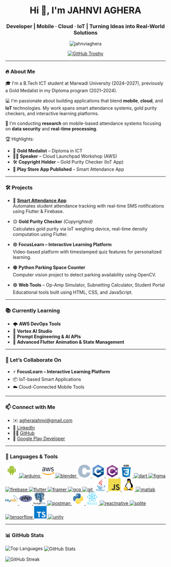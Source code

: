 <h1 align="center">Hi 👋, I'm JAHNVI AGHERA</h1>
<h3 align="center">Developer | Mobile · Cloud · IoT | Turning Ideas into Real-World Solutions</h3>

<p align="center">
  <img src="https://komarev.com/ghpvc/?username=jahnviaghera&label=Profile%20views&color=0e75b6&style=flat" alt="jahnviaghera" />
</p>

<p align="center">
  <a href="https://github.com/ryo-ma/github-profile-trophy">
    <img src="https://github-profile-trophy.vercel.app/?username=jahnviaghera" alt="GitHub Trophy" />
  </a>
</p>

---

### 🔥 About Me

🎓 I'm a B.Tech ICT student at Marwadi University (2024–2027), previously a Gold Medalist in my Diploma program (2021–2024).

💻 I'm passionate about building applications that blend **mobile**, **cloud**, and **IoT** technologies. My work spans smart attendance systems, gold purity checkers, and interactive learning platforms.

🚀 I'm conducting **research** on mobile-based attendance systems focusing on **data security** and **real-time processing**.

🏆 Highlights:
- 🥇 **Gold Medalist** – Diploma in ICT
- 👩‍🏫 **Speaker** – Cloud Launchpad Workshop (AWS)
- 🛠️ **Copyright Holder** – Gold Purity Checker (IoT App)
- 📲 **Play Store App Published** – Smart Attendance App

---

### 🛠️ Projects

- 🔵 [**Smart Attendance App**](https://play.google.com/store/apps/details?id=com.jahnviaghera.attendance)  
  Automates student attendance tracking with real-time SMS notifications using Flutter & Firebase.

- 🟡 **Gold Purity Checker** *(Copyrighted)*  
  Calculates gold purity via IoT weighing device, real-time density computation using Flutter.

- 🟣 **FocusLearn – Interactive Learning Platform**  
  Video-based platform with timestamped quiz features for personalized learning.

- 🟠 **Python Parking Space Counter**  
  Computer vision project to detect parking availability using OpenCV.

- 🟢 **Web Tools** – Op-Amp Simulator, Subnetting Calculator, Student Portal  
  Educational tools built using HTML, CSS, and JavaScript.

---

### 📚 Currently Learning
- 🌩️ **AWS DevOps Tools**
- 🤖 **Vertex AI Studio**
- 🧠 **Prompt Engineering & AI APIs**
- 🎯 **Advanced Flutter Animation & State Management**

---

### 🤝 Let’s Collaborate On

- ⚡ **FocusLearn – Interactive Learning Platform**
- 📦 IoT-based Smart Applications
- ☁️ Cloud-Connected Mobile Tools

---

### 📫 Connect with Me
- ✉️ [agherajahnvi@gmail.com](mailto:agherajahnvi@gmail.com)
- 🔗 [LinkedIn](https://www.linkedin.com/in/jahnvi-aghera/)
- 🧑‍💻 [GitHub](https://github.com/JahnviAghera)
- 📱 [Google Play Developer](https://play.google.com/store/apps/dev?id=5916651090875283962)

---

### 🧰 Languages & Tools

<p align="left"> <a href="https://developer.android.com" target="_blank" rel="noreferrer"> <img src="https://raw.githubusercontent.com/devicons/devicon/master/icons/android/android-original-wordmark.svg" alt="android" width="40" height="40"/> </a> <a href="https://www.arduino.cc/" target="_blank" rel="noreferrer"> <img src="https://cdn.worldvectorlogo.com/logos/arduino-1.svg" alt="arduino" width="40" height="40"/> </a> <a href="https://aws.amazon.com" target="_blank" rel="noreferrer"> <img src="https://raw.githubusercontent.com/devicons/devicon/master/icons/amazonwebservices/amazonwebservices-original-wordmark.svg" alt="aws" width="40" height="40"/> </a> <a href="https://www.blender.org/" target="_blank" rel="noreferrer"> <img src="https://download.blender.org/branding/community/blender_community_badge_white.svg" alt="blender" width="40" height="40"/> </a> <a href="https://www.cprogramming.com/" target="_blank" rel="noreferrer"> <img src="https://raw.githubusercontent.com/devicons/devicon/master/icons/c/c-original.svg" alt="c" width="40" height="40"/> </a> <a href="https://www.w3schools.com/cpp/" target="_blank" rel="noreferrer"> <img src="https://raw.githubusercontent.com/devicons/devicon/master/icons/cplusplus/cplusplus-original.svg" alt="cplusplus" width="40" height="40"/> </a> <a href="https://www.w3schools.com/cs/" target="_blank" rel="noreferrer"> <img src="https://raw.githubusercontent.com/devicons/devicon/master/icons/csharp/csharp-original.svg" alt="csharp" width="40" height="40"/> </a> <a href="https://www.w3schools.com/css/" target="_blank" rel="noreferrer"> <img src="https://raw.githubusercontent.com/devicons/devicon/master/icons/css3/css3-original-wordmark.svg" alt="css3" width="40" height="40"/> </a> <a href="https://dart.dev" target="_blank" rel="noreferrer"> <img src="https://www.vectorlogo.zone/logos/dartlang/dartlang-icon.svg" alt="dart" width="40" height="40"/> </a> <a href="https://www.figma.com/" target="_blank" rel="noreferrer"> <img src="https://www.vectorlogo.zone/logos/figma/figma-icon.svg" alt="figma" width="40" height="40"/> </a> <a href="https://firebase.google.com/" target="_blank" rel="noreferrer"> <img src="https://www.vectorlogo.zone/logos/firebase/firebase-icon.svg" alt="firebase" width="40" height="40"/> </a> <a href="https://flutter.dev" target="_blank" rel="noreferrer"> <img src="https://www.vectorlogo.zone/logos/flutterio/flutterio-icon.svg" alt="flutter" width="40" height="40"/> </a> <a href="https://www.framer.com/" target="_blank" rel="noreferrer"> <img src="https://www.vectorlogo.zone/logos/framer/framer-icon.svg" alt="framer" width="40" height="40"/> </a> <a href="https://cloud.google.com" target="_blank" rel="noreferrer"> <img src="https://www.vectorlogo.zone/logos/google_cloud/google_cloud-icon.svg" alt="gcp" width="40" height="40"/> </a> <a href="https://git-scm.com/" target="_blank" rel="noreferrer"> <img src="https://www.vectorlogo.zone/logos/git-scm/git-scm-icon.svg" alt="git" width="40" height="40"/> </a> <a href="https://www.java.com" target="_blank" rel="noreferrer"> <img src="https://raw.githubusercontent.com/devicons/devicon/master/icons/java/java-original.svg" alt="java" width="40" height="40"/> </a> <a href="https://developer.mozilla.org/en-US/docs/Web/JavaScript" target="_blank" rel="noreferrer"> <img src="https://raw.githubusercontent.com/devicons/devicon/master/icons/javascript/javascript-original.svg" alt="javascript" width="40" height="40"/> </a> <a href="https://www.linux.org/" target="_blank" rel="noreferrer"> <img src="https://raw.githubusercontent.com/devicons/devicon/master/icons/linux/linux-original.svg" alt="linux" width="40" height="40"/> </a> <a href="https://www.mathworks.com/" target="_blank" rel="noreferrer"> <img src="https://upload.wikimedia.org/wikipedia/commons/2/21/Matlab_Logo.png" alt="matlab" width="40" height="40"/> </a> <a href="https://www.mysql.com/" target="_blank" rel="noreferrer"> <img src="https://raw.githubusercontent.com/devicons/devicon/master/icons/mysql/mysql-original-wordmark.svg" alt="mysql" width="40" height="40"/> </a> <a href="https://www.php.net" target="_blank" rel="noreferrer"> <img src="https://raw.githubusercontent.com/devicons/devicon/master/icons/php/php-original.svg" alt="php" width="40" height="40"/> </a> <a href="https://www.postgresql.org" target="_blank" rel="noreferrer"> <img src="https://raw.githubusercontent.com/devicons/devicon/master/icons/postgresql/postgresql-original-wordmark.svg" alt="postgresql" width="40" height="40"/> </a> <a href="https://postman.com" target="_blank" rel="noreferrer"> <img src="https://www.vectorlogo.zone/logos/getpostman/getpostman-icon.svg" alt="postman" width="40" height="40"/> </a> <a href="https://www.python.org" target="_blank" rel="noreferrer"> <img src="https://raw.githubusercontent.com/devicons/devicon/master/icons/python/python-original.svg" alt="python" width="40" height="40"/> </a> <a href="https://reactjs.org/" target="_blank" rel="noreferrer"> <img src="https://raw.githubusercontent.com/devicons/devicon/master/icons/react/react-original-wordmark.svg" alt="react" width="40" height="40"/> </a> <a href="https://reactnative.dev/" target="_blank" rel="noreferrer"> <img src="https://reactnative.dev/img/header_logo.svg" alt="reactnative" width="40" height="40"/> </a> <a href="https://www.sqlite.org/" target="_blank" rel="noreferrer"> <img src="https://www.vectorlogo.zone/logos/sqlite/sqlite-icon.svg" alt="sqlite" width="40" height="40"/> </a> <a href="https://www.tensorflow.org" target="_blank" rel="noreferrer"> <img src="https://www.vectorlogo.zone/logos/tensorflow/tensorflow-icon.svg" alt="tensorflow" width="40" height="40"/> </a> <a href="https://www.typescriptlang.org/" target="_blank" rel="noreferrer"> <img src="https://raw.githubusercontent.com/devicons/devicon/master/icons/typescript/typescript-original.svg" alt="typescript" width="40" height="40"/> </a> <a href="https://unity.com/" target="_blank" rel="noreferrer"> <img src="https://www.vectorlogo.zone/logos/unity3d/unity3d-icon.svg" alt="unity" width="40" height="40"/> </a> </p>

---

### 📊 GitHub Stats

<p>
  <img align="left" src="https://github-readme-stats.vercel.app/api/top-langs/?username=JahnviAghera&layout=compact&hide=html" alt="Top Languages" />
</p>

<p>&nbsp;<img align="center" src="https://github-readme-stats.vercel.app/api?username=JahnviAghera&show_icons=true" alt="GitHub Stats" /></p>

<p><img align="center" src="https://github-readme-streak-stats.herokuapp.com/?user=JahnviAghera" alt="GitHub Streak" /></p>

